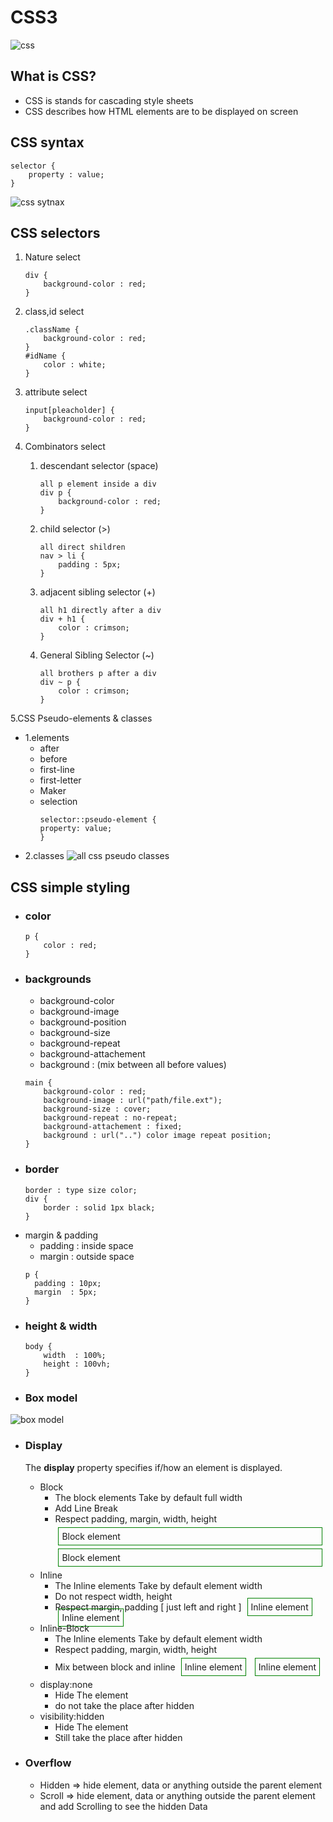 # CSS3
![css](https://fullstack-dev.netlify.app/desc-images/css3.jpeg)

## What is CSS?

- CSS is stands for cascading style sheets
- CSS describes how HTML elements are to be displayed on screen

## CSS syntax
````
selector {
    property : value;
}
````
![css sytnax](https://www.w3schools.com/css/img_selector.gif)

## CSS selectors

1. Nature select

    ````
    div {
        background-color : red;
    }
    ````
2. class,id select

    ````
    .className {
        background-color : red;
    }
    #idName {
        color : white;
    }
    ````
3. attribute select

    ````
    input[pleacholder] {
        background-color : red;
    }
    ````
4. Combinators select

    1. descendant selector (space)
        ````
        all p element inside a div
        div p {
            background-color : red;
        }
        ````
    2. child selector (>)
        ````
        all direct shildren
        nav > li {
            padding : 5px;
        }
        ````
    3. adjacent sibling selector (+)
        ````
        all h1 directly after a div
        div + h1 {
            color : crimson;
        }
        ````
    4. General Sibling Selector (~)
        ````
        all brothers p after a div
        div ~ p {
            color : crimson;
        }
        ````
5.CSS Pseudo-elements & classes
- 1.elements
    - after
    - before
    - first-line
    - first-letter
    - Maker
    - selection
        ````
        selector::pseudo-element {
        property: value;
        }
        ````
- 2.classes
        ![all css pseudo classes](http://ways2web.weebly.com/uploads/5/4/4/8/54485903/3112201_orig.png)

## CSS simple styling
- ### color
    ````
    p {
        color : red;
    }
    ````
- ### backgrounds
    - background-color
    - background-image
    - background-position
    - background-size
    - background-repeat
    - background-attachement
    - background : (mix between all before values)
    ````
    main {
        background-color : red;
        background-image : url("path/file.ext");
        background-size : cover;
        background-repeat : no-repeat;
        background-attachement : fixed;
        background : url("..") color image repeat position;
    }
    ````
- ### border
    ````
    border : type size color;
    div {
        border : solid 1px black;
    }
    ````
- margin & padding
  - padding : inside space
  - margin  : outside space
  ````
  p {
    padding : 10px;
    margin  : 5px;
  }
  ````
- ### height & width
  ````
  body {
      width  : 100%;
      height : 100vh;
  }
  ````
- ### Box model
![box model](https://www.lilengine.co/sites/default/files/inline-images/Screen%20Shot%202019-04-14%20at%2023.59.07.png)
- ### Display
    The <strong>display</strong> property specifies if/how an element is displayed.

    - Block
        - The block elements Take by default full width
        - Add Line Break
        - Respect padding, margin, width, height
            <div style="border:1px solid green;padding:5px;margin:5px">Block element</div><div style="border:1px solid green;padding:5px;margin:5px">Block element</div>
    - Inline
        - The Inline elements Take by default element width
        - Do not respect width, height
        - Respect margin, padding [ just left and right ]
        <span style="border:1px solid green;display:inline;margin:5px;padding:5px">Inline element</span> <span style="border:1px solid green;display:inline;margin:5px;padding:5px">Inline element</span>
    - Inline-Block
        - The Inline elements Take by default element width
        - Respect padding, margin, width, height
        - Mix between block and inline
        <span style="border:1px solid green;display:inline-block;margin:5px;padding:5px">Inline element</span> <span style="border:1px solid green;display:inline-block;margin:5px;padding:5px">Inline element</span>
    - display:none
        - Hide The element
        - do not take the place after hidden
    - visibility:hidden
        - Hide The element
        - Still take the place after hidden
- ### Overflow
    - Hidden => hide element, data or anything outside the parent element
    - Scroll => hide element, data or anything outside the parent element and add Scrolling to see the hidden Data


